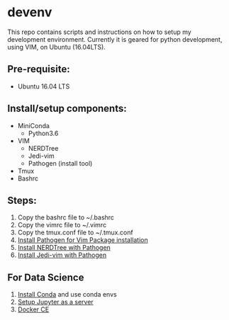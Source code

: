 # devenv
This repo contains scripts and instructions on how to setup my development environment. Currently it is geared for python development, using VIM, on Ubuntu (16.04LTS).

## Pre-requisite:
- Ubuntu 16.04 LTS

## Install/setup components:
- MiniConda
  - Python3.6
- VIM
  - NERDTree
  - Jedi-vim
  - Pathogen (install tool)
- Tmux
- Bashrc

## Steps:
1. Copy the bashrc file to ~/.bashrc
2. Copy the vimrc file to ~/.vimrc
3. Copy the tmux.conf file to ~/.tmux.conf
4. [Install Pathogen for Vim Package installation](https://github.com/tpope/vim-pathogen)
5. [Install NERDTree with Pathogen](https://github.com/scrooloose/nerdtree#installation)
6. [Install Jedi-vim with Pathogen](https://github.com/davidhalter/jedi-vim#installation)

## For Data Science
1. [Install Conda](https://conda.io/docs/user-guide/install/linux.html) and use conda envs
2. [Setup Jupyter as a server](https://jupyter-notebook.readthedocs.io/en/latest/public_server.html)
3. [Docker CE](https://docs.docker.com/install/linux/docker-ce/ubuntu/)

